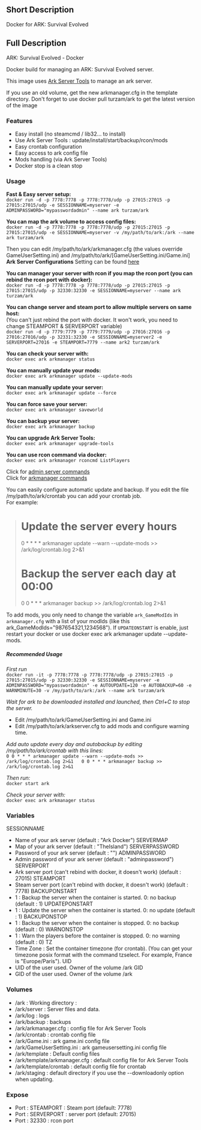 ## Short Description

Docker for ARK: Survival Evolved

## Full Description

ARK: Survival Evolved - Docker

Docker build for managing an ARK: Survival Evolved server.

This image uses [Ark Server Tools](https://github.com/FezVrasta/ark-server-tools) to manage an ark server.

If you use an old volume, get the new arkmanager.cfg in the template directory. Don't forget to use docker pull turzam/ark to get the latest version of the image

### Features
* Easy install (no steamcmd / lib32... to install)
* Use Ark Server Tools : update/install/start/backup/rcon/mods
* Easy crontab configuration
* Easy access to ark config file
* Mods handling (via Ark Server Tools)
* Docker stop is a clean stop

### Usage
**Fast & Easy server setup:**  
`docker run -d -p 7778:7778 -p 7778:7778/udp -p 27015:27015 -p 27015:27015/udp -e SESSIONNAME=myserver -e ADMINPASSWORD="mypasswordadmin" --name ark turzam/ark`

**You can map the ark volume to access config files:**  
`docker run -d -p 7778:7778 -p 7778:7778/udp -p 27015:27015 -p 27015:27015/udp -e SESSIONNAME=myserver -v /my/path/to/ark:/ark --name ark turzam/ark`

Then you can edit /my/path/to/ark/arkmanager.cfg (the values override GameUserSetting.ini) and /my/path/to/ark/[GameUserSetting.ini/Game.ini] **Ark Server Configurations** Setting can be found [here](https://ark.gamepedia.com/Server_Configuration)

**You can manager your server with rcon if you map the rcon port (you can rebind the rcon port with docker):**  
`docker run -d -p 7778:7778 -p 7778:7778/udp -p 27015:27015 -p 27015:27015/udp -p 32330:32330 -e SESSIONNAME=myserver --name ark turzam/ark`

**You can change server and steam port to allow multiple servers on same host:**  
(You can't just rebind the port with docker. It won't work, you need to change STEAMPORT & SERVERPORT variable)  
`docker run -d -p 7779:7779 -p 7779:7779/udp -p 27016:27016 -p 27016:27016/udp -p 32331:32330 -e SESSIONNAME=myserver2 -e SERVERPORT=27016 -e STEAMPORT=7779 --name ark2 turzam/ark`

**You can check your server with:**  
`docker exec ark arkmanager status`

**You can manually update your mods:**  
`docker exec ark arkmanager update --update-mods`

**You can manually update your server:**    
`docker exec ark arkmanager update --force`

**You can force save your server:**  
`docker exec ark arkmanager saveworld`

**You can backup your server:**  
`docker exec ark arkmanager backup`

**You can upgrade Ark Server Tools:**  
`docker exec ark arkmanager upgrade-tools`

**You can use rcon command via docker:**  
`docker exec ark arkmanager rconcmd ListPlayers`  

Click for [admin server commands](http://steamcommunity.com/sharedfiles/filedetails/?id=454529617&searchtext=admin)  
Click for [arkmanager commands](https://github.com/FezVrasta/ark-server-tools)

You can easily configure automatic update and backup.  If you edit the file /my/path/to/ark/crontab you can add your crontab job.  
For example:  
> # Update the server every hours  
> 0 * * * * arkmanager update --warn --update-mods >> /ark/log/crontab.log 2>&1  
> # Backup the server each day at 00:00  
> 0 0 * * * arkmanager backup >> /ark/log/crontab.log 2>&1  

To add mods, you only need to change the variable `ark_GameModIds` in `arkmanager.cfg` with a list of your modIds (like this ark_GameModIds="987654321,1234568"). If `UPDATEONSTART` is enable, just restart your docker or use docker exec ark arkmanager update --update-mods.

##### Recommended Usage

*First run*  
`docker run -it -p 7778:7778 -p 7778:7778/udp -p 27015:27015 -p 27015:27015/udp -p 32330:32330 -e SESSIONNAME=myserver -e ADMINPASSWORD="mypasswordadmin" -e AUTOUPDATE=120 -e AUTOBACKUP=60 -e WARNMINUTE=30 -v /my/path/to/ark:/ark --name ark turzam/ark`

*Wait for ark to be downloaded installed and launched, then Ctrl+C to stop the server.*  
* Edit /my/path/to/ark/GameUserSetting.ini and Game.ini
* Edit /my/path/to/ark/arkserver.cfg to add mods and configure warning time.

*Add auto update every day and autobackup by editing /my/path/to/ark/crontab with this lines:*  
`0 0 * * * arkmanager update --warn --update-mods >> /ark/log/crontab.log 2>&1  
0 0 * * * arkmanager backup >> /ark/log/crontab.log 2>&1`

*Then run:*  
`docker start ark`

*Check your server with:*  
`docker exec ark arkmanager status`

### Variables

SESSIONNAME
* Name of your ark server (default : "Ark Docker")
SERVERMAP  
* Map of your ark server (default : "TheIsland")
SERVERPASSWORD  
* Password of your ark server (default : "")
ADMINPASSWORD  
* Admin password of your ark server (default : "adminpassword")
SERVERPORT  
* Ark server port (can't rebind with docker, it doesn't work) (default : 27015)
STEAMPORT  
* Steam server port (can't rebind with docker, it doesn't work) (default : 7778)
BACKUPONSTART  
* 1 : Backup the server when the container is started. 0: no backup (default : 1)
UPDATEPONSTART  
* 1 : Update the server when the container is started. 0: no update (default : 1)
BACKUPONSTOP  
* 1 : Backup the server when the container is stopped. 0: no backup (default : 0)
WARNONSTOP  
* 1 : Warn the players before the container is stopped. 0: no warning (default : 0)
TZ  
* Time Zone : Set the container timezone (for crontab). (You can get your timezone posix format with the command tzselect. For example, France is "Europe/Paris").
UID  
* UID of the user used. Owner of the volume /ark
GID  
* GID of the user used. Owner of the volume /ark

### Volumes
* /ark : Working directory :  
* /ark/server : Server files and data.  
* /ark/log : logs  
* /ark/backup : backups  
* /ark/arkmanager.cfg : config file for Ark Server Tools  
* /ark/crontab : crontab config file  
* /ark/Game.ini : ark game.ini config file  
* /ark/GameUserSetting.ini : ark gameusersetting.ini config file  
* /ark/template : Default config files  
* /ark/template/arkmanager.cfg : default config file for Ark Server Tools  
* /ark/template/crontab : default config file for crontab  
* /ark/staging : default directory if you use the --downloadonly option when updating.  

### Expose  
* Port : STEAMPORT : Steam port (default: 7778)  
* Port : SERVERPORT : server port (default: 27015)  
* Port : 32330 : rcon port  
